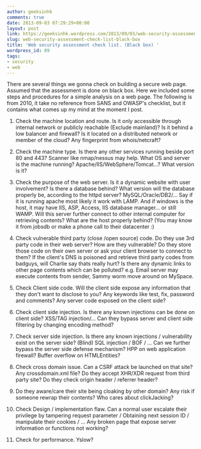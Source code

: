 ```yaml
---
author: geeksinhk
comments: true
date: 2013-09-03 07:29:29+00:00
layout: post
link: https://geeksinhk.wordpress.com/2013/09/03/web-security-assessment-check-list-black-box/
slug: web-security-assessment-check-list-black-box
title: 'Web security assessment check list. (Black box) '
wordpress_id: 89
tags:
- security
- web
---
```


There are several things we gonna check on building a secure web page. Assumed that the assessment is done on black box. Here we included some steps and procedures for a simple analysis on a web page. The following is from 2010, it take no reference from SANS and OWASP's checklist, but it contains what comes up my mind at the moment I post.


	
  1. Check the machine location and route. Is it only accessible through internal network or publicly reachable (Exclude mainland)? Is it behind a low balancer and firewall? Is it located on a distributed network or member of the cloud? Any fingerprint from whois/netcraft?

	
  2. Check the machine type. Is there any other services running beside port 80 and 443? Scanner like nmap/nessus may help. What OS and server is the machine running? Apache/IIS/WebSphere/Tomcat...? What version is it?

	
  3. Check the purpose of the web server. Is it a dynamic website with user involvement? Is there a database behind? What version will the database properly be, according to the httpd server? MySQL/Oracle/DB2/... Say if it is running apache most likely it work with LAMP. And if windows is the host, it may have IIS, ASP, Access, IIS database manager... or still WAMP. Will this server further connect to other internal computer for retrieving contents? What are the host properly behind? (You may know it from jobsdb or make a phone call to their datacenter :)
<!--more-->

	
  4. Check vulnerable third party (close /open source) code. Do they use 3rd party code in their web server? How are they vulnerable? Do they store those code on their own server or ask your client browser to connect to them? If the client's DNS is poisoned and retrieve third party codes from badguys, will Charlie say thats really hurt? Is there any dynamic links to other page contents which can be polluted? e.g. Email server may execute contents from sender, Sammy worm move around on MySpace.

	
  5. Check Client side code. Will the client side expose any information that they don't want to disclose to you? Any keywords like test, fix, password and comments? Any server code exposed on the client side?

	
  6. Check client side injection. Is there any known injections can be done on client side? XSS/TAG injection/... Can they bypass server and client side filtering by changing encoding method?

	
  7. Check server side injection. Is there any known injections / vulnerability exist on the server side? (Blind) SQL injection / BOF / ... Can we further bypass the server side defense mechanism? HPP on web application firewall? Buffer overflow on HTMLEntities?

	
  8. Check cross domain issue. Can a CSRF attack be launched on that site? Any crossdomain.xml file? Do they accept XHR/XDR request from third party site? Do they check origin header / referrer header?

	
  9. Do they aware/care their site being cloaking by other domain? Any risk if someone rewrap their contents? Who cares about clickJacking?

	
  10. Check Design / implementation flaw. Can a normal user escalate their privilege by tampering request parameter / Obtaining next session ID / manipulate their cookies / ... Any broken page that expose server information or functions not working?

	
  11. Check for performance. Yslow?

